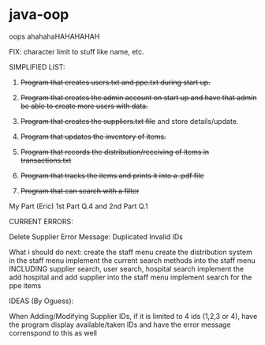 # java-oop
oops
ahahahaHAHAHAHAH

FIX:
character limit to stuff like name, etc.

SIMPLIFIED LIST:
1. ~~Program that creates users.txt and ppe.txt during start up.~~
2. ~~Program that creates the admin account on start up and have that admin be able to create more users with data.~~
3. ~~Program that creates the suppliers.txt file~~ and store details/update.
4. ~~Program that updates the inventory of items.~~
5. ~~Program that records the distribution/receiving of items in transactions.txt~~

6. ~~Program that tracks the items and prints it into a .pdf file~~
7. ~~Program that can search with a filter~~

My Part (Eric)
1st Part Q.4 and 2nd Part Q.1



CURRENT ERRORS:

Delete Supplier Error Message: Duplicated Invalid IDs


What i should do next:
create the staff menu
create the distribution system in the staff menu
implement the current search methods into the staff menu INCLUDING supplier search, user search, hospital search
implement the add hospital and add supplier into the staff menu
implement search for the ppe items






IDEAS (By Oguess):

When Adding/Modifying Supplier IDs, if it is limited to 4 ids (1,2,3 or 4), have the program display available/taken IDs and have the error message correnspond to this as well
